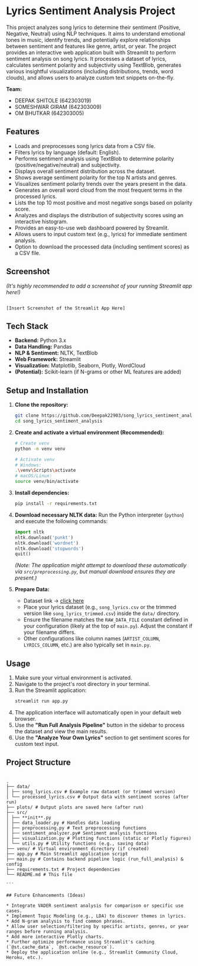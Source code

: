 # Lyrics Sentiment Analysis Project

This project analyzes song lyrics to determine their sentiment (Positive, Negative, Neutral) using NLP techniques. It aims to understand emotional tones in music, identify trends, and potentially explore relationships between sentiment and features like genre, artist, or year.
The project provides an interactive web application built with Streamlit to perform sentiment analysis on song lyrics. It processes a dataset of lyrics, calculates sentiment polarity and subjectivity using TextBlob, generates various insightful visualizations (including distributions, trends, word clouds), and allows users to analyze custom text snippets on-the-fly.

**Team:**

- DEEPAK SHITOLE (642303019)
- SOMESHWAR GIRAM (642303009)
- OM BHUTKAR (642303005)

## Features

- Loads and preprocesses song lyrics data from a CSV file.
- Filters lyrics by language (default: English).
- Performs sentiment analysis using TextBlob to determine polarity (positive/negative/neutral) and subjectivity.
- Displays overall sentiment distribution across the dataset.
- Shows average sentiment polarity for the top N artists and genres.
- Visualizes sentiment polarity trends over the years present in the data.
- Generates an overall word cloud from the most frequent terms in the processed lyrics.
- Lists the top 10 most positive and most negative songs based on polarity score.
- Analyzes and displays the distribution of subjectivity scores using an interactive histogram.
- Provides an easy-to-use web dashboard powered by Streamlit.
- Allows users to input custom text (e.g., lyrics) for immediate sentiment analysis.
- Option to download the processed data (including sentiment scores) as a CSV file.

## Screenshot

_(It's highly recommended to add a screenshot of your running Streamlit app here!)_

```

[Insert Screenshot of the Streamlit App Here]

```

## Tech Stack

- **Backend:** Python 3.x
- **Data Handling:** Pandas
- **NLP & Sentiment:** NLTK, TextBlob
- **Web Framework:** Streamlit
- **Visualization:** Matplotlib, Seaborn, Plotly, WordCloud
- **(Potential):** Scikit-learn (if N-grams or other ML features are added)

## Setup and Installation

1.  **Clone the repository:**

    ```bash
    git clone https://github.com/Deepak22903/song_lyrics_sentiment_analysis.git
    cd song_lyrics_sentiment_analysis
    ```

2.  **Create and activate a virtual environment (Recommended):**

    ```bash
    # Create venv
    python -m venv venv

    # Activate venv
    # Windows:
    .\venv\Scripts\activate
    # macOS/Linux:
    source venv/bin/activate
    ```

3.  **Install dependencies:**

    ```bash
    pip install -r requirements.txt
    ```

4.  **Download necessary NLTK data:**
    Run the Python interpreter (`python`) and execute the following commands:

    ```python
    import nltk
    nltk.download('punkt')
    nltk.download('wordnet')
    nltk.download('stopwords')
    quit()
    ```

    _(Note: The application might attempt to download these automatically via `src/preprocessing.py`, but manual download ensures they are present.)_

5.  **Prepare Data:**
    - Dataset link -> [click here ](https://www.kaggle.com/datasets/carlosgdcj/genius-song-lyrics-with-language-information)
    - Place your lyrics dataset (e.g., `song_lyrics.csv` or the trimmed version like `song_lyrics_trimmed.csv`) inside the `data/` directory.
    - Ensure the filename matches the `RAW_DATA_FILE` constant defined in your configuration (likely at the top of `main.py`). Adjust the constant if your filename differs.
    - Other configurations like column names (`ARTIST_COLUMN`, `LYRICS_COLUMN`, etc.) are also typically set in `main.py`.

## Usage

1.  Make sure your virtual environment is activated.
2.  Navigate to the project's root directory in your terminal.
3.  Run the Streamlit application:
    ```bash
    streamlit run app.py
    ```
4.  The application interface will automatically open in your default web browser.
5.  Use the **"Run Full Analysis Pipeline"** button in the sidebar to process the dataset and view the main results.
6.  Use the **"Analyze Your Own Lyrics"** section to get sentiment scores for custom text input.

## Project Structure

````

.
├── data/
│ ├── song_lyrics.csv # Example raw dataset (or trimmed version)
│ └── processed_lyrics.csv # Output data with sentiment scores (after run)
├── plots/ # Output plots are saved here (after run)
├── src/
│ ├── **init**.py
│ ├── data_loader.py # Handles data loading
│ ├── preprocessing.py # Text preprocessing functions
│ ├── sentiment_analyzer.py# Sentiment analysis functions
│ ├── visualization.py # Plotting functions (static or Plotly figures)
│ └── utils.py # Utility functions (e.g., saving data)
├── venv/ # Virtual environment directory (if created)
├── app.py # Main Streamlit application script
├── main.py # Contains backend pipeline logic (run_full_analysis) & config
├── requirements.txt # Project dependencies
└── README.md # This file

```

## Future Enhancements (Ideas)

* Integrate VADER sentiment analysis for comparison or specific use cases.
* Implement Topic Modeling (e.g., LDA) to discover themes in lyrics.
* Add N-gram analysis to find common phrases.
* Allow user selection/filtering by specific artists, genres, or year ranges before running analysis.
* Add more interactive Plotly charts.
* Further optimize performance using Streamlit's caching (`@st.cache_data`, `@st.cache_resource`).
* Deploy the application online (e.g., Streamlit Community Cloud, Heroku, etc.).

````
